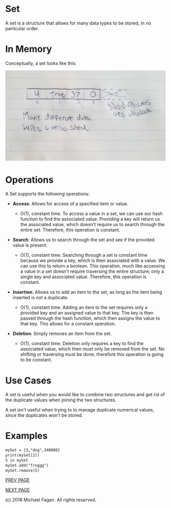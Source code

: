 # Set

A set is a structure that allows for many data types to be stored, in no particular order.

# In Memory

Conceptually, a set looks like this:

![Image of Set in Memory](images/set_memory.jpg)

# Operations

A Set supports the following operations:

* **Access**: Allows for access of a specified item or value.
  * O(1), constant time. To access a value in a set, we can use our hash function to find the associated value. Providing a key will return us the associated value, which doesn't require us to search through the entire set. Therefore, this operation is constant.

* **Search**: Allows us to search through the set and see if the provided value is present.
  * O(1), constant time. Searching through a set is constant time because we provide a key, which is then associated with a value. We can use this to return a boolean. This operation, much like accessing a value in a set doesn't require traversing the entire structure; only a single key and associated value. Therefore, this operation is constant.

* **Insertion**: Allows us to add an item to the set, as long as the item being inserted is not a duplicate.
  * O(1), constant time. Adding an item to the set requires only a provided key and an assigned value to that key. The key is then passed through the hash function, which then assigns the value to that key. This allows for a constant operation.

* **Deletion**: Simply removes an item from the set.
  * O(1), constant time. Deletion only requires a key to find the associated value, which then must only be removed from the set. No shifting or traversing must be done, therefore this operation is going to be constant.

# Use Cases

A set is useful when you would like to combine two structures and get rid of the duplicate values when joining the two structures.

A set isn't useful when trying to to manage duplicate numerical values, since the duplicates won't be stored.

# Examples

~~~
mySet = {3,"dog",340000}
print(mySet[2])
5 in mySet
mySet.add("froggg")
mySet.remove(5)
~~~

[PREV PAGE](linkedlist.md)

[NEXT PAGE](tuple.md)

(c) 2018 Michael Fagan. All rights reserved.
